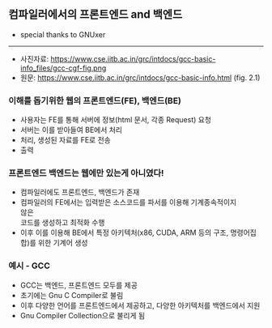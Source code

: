 ## 컴파일러에서의 프론트엔드 and 백엔드
* special thanks to GNUxer
-----------------------------------------
* 사진자료: https://www.cse.iitb.ac.in/grc/intdocs/gcc-basic-info_files/gcc-cgf-fig.png
* 원문: https://www.cse.iitb.ac.in/grc/intdocs/gcc-basic-info.html (fig. 2.1)

### 이해를 돕기위한 웹의 프론트엔드(FE), 백엔드(BE)
* 사용자는 FE를 통해 서버에 정보(html 문서, 각종 Request) 요청
* 서버는 이를 받아들여 BE에서 처리
* 처리, 생성된 자료를 FE로 전송
* 출력

### 프론트엔드 백엔드는 웹에만 있는게 아니였다!
* 컴파일러에도 프론트엔드, 백엔드가 존재
* 컴파일러의 FE에서는 입력받은 소스코드를 파서를 이용해 기계종속적이지 <br>않은</br> 코드를 생성하고 최적화 수행
* 이후 이를 이용해 BE에서 특정 아키텍처(x86, CUDA, ARM 등의 구조, 명령어집합)를 위한 기계어 생성

### 예시 - GCC
* GCC는 백엔드, 프론트엔드 모두를 제공
* 초기에는 Gnu C Compiler로 불림
* 이후 다양한 언어를 프론트엔드에서 제공하고, 다양한 아키텍처를 백엔드에서 지원
* Gnu Compiler Collection으로 불리게 됨